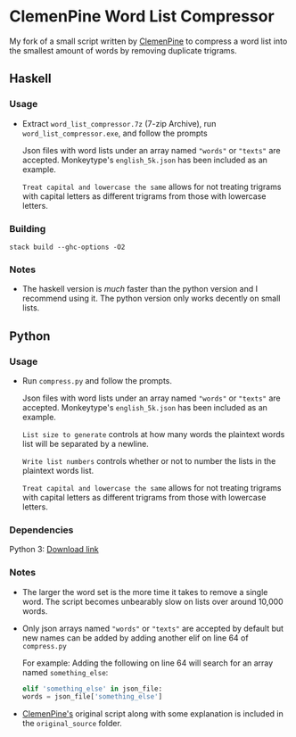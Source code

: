 # ClemenPine Word List Compressor

My fork of a small script written by [ClemenPine](https://github.com/ClemenPine) to compress a word list into the smallest amount of words by removing duplicate trigrams.

## Haskell

### Usage

- Extract `word_list_compressor.7z` (7-zip Archive), run `word_list_compressor.exe`, and follow the prompts

    Json files with word lists under an array named `"words"` or `"texts"` are accepted. Monkeytype's `english_5k.json` has been included as an example.

    `Treat capital and lowercase the same` allows for not treating trigrams with capital letters as different trigrams from those with lowercase letters.

### Building

```
stack build --ghc-options -O2
```

### Notes

- The haskell version is *much* faster than the python version and I recommend using it. The python version only works decently on small lists.

## Python

### Usage

- Run `compress.py` and follow the prompts.

    Json files with word lists under an array named `"words"` or `"texts"` are accepted. Monkeytype's `english_5k.json` has been included as an example.

    `List size to generate` controls at how many words the plaintext words list will be separated by a newline.

    `Write list numbers` controls whether or not to number the lists in the plaintext words list.

    `Treat capital and lowercase the same` allows for not treating trigrams with capital letters as different trigrams from those with lowercase letters.

### Dependencies

Python 3: [Download link](https://www.python.org/downloads/)

### Notes

- The larger the word set is the more time it takes to remove a single word. The script becomes unbearably slow on lists over around 10,000 words.

- Only json arrays named `"words"` or `"texts"` are accepted by default but new names can be added by adding another elif on line 64 of `compress.py`

    For example: Adding the following on line 64 will search for an array named `something_else`:
    ```python
    elif 'something_else' in json_file:
    words = json_file['something_else']
    ```

- [ClemenPine's](https://github.com/ClemenPine) original script along with some explanation is included in the `original_source` folder.